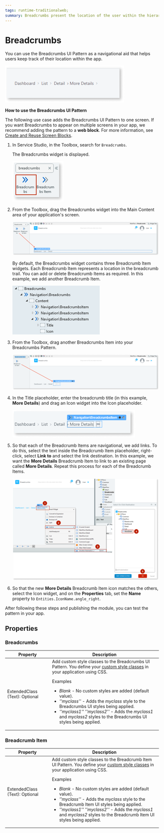 ```yaml
---
tags: runtime-traditionalweb; 
summary: Breadcrumbs present the location of the user within the hierarchy of applications.
---
```


# Breadcrumbs

You can use the Breadcrumbs UI Pattern as a navigational aid that helps users keep track of their location within the app.

![](<images/breadcrumbs-2-ss.png>)

**How to use the Breadcrumbs UI Pattern**

The following use case adds the Breadcrumbs UI Pattern to one screen. If you want Breadcrumbs to appear on multiple screens in your app, we recommend adding the pattern to a **web block**. For more information, see [Create and Reuse Screen Blocks](../../../reuse/block-create-reuse.md).

1. In Service Studio, in the Toolbox, search for `Breadcrumbs`.
  
    The Breadcrumbs widget is displayed.

    ![](<images/breadcrumbs-8-ss.png>)

1. From the Toolbox, drag the Breadcrumbs widget into the Main Content area of your application's screen.

    ![](<images/breadcrumbs-9-ss.png>)

    By default, the Breadcrumbs widget contains three Breadcrumb Item widgets. Each Breadcrumb Item represents a location in the breadcrumb trail. You can add or delete Breadcrumb Items as required. In this example, we add another Breadcrumb Item.

    ![](<images/breadcrumbs-1-ss.png>)

1. From the Toolbox, drag another Breadcrumbs Item into your Breadcrumbs Pattern. 

    ![](<images/breadcrumbs-10-ss.png>)

1. In the Title placeholder, enter the breadcrumb title (in this example, **More Details**) and drag an Icon widget into the Icon placeholder.

    ![](<images/breadcrumbs-11-ss.png>)

1. So that each of the Breadcrumb Items are navigational, we add links. To do this, select the text inside the Breadcrumb Item placeholder, right-click, select **Link to** and select the link destination. In this example, we want the **More Details** Breadcrumb Item to link to an existing page called **More Details**. Repeat this process for each of the Breadcrumb Items.

    ![](<images/breadcrumbs-3-ss.png>)

1. So that the new **More Details** Breadcrumb Item icon matches the others, select the Icon widget, and on the **Properties** tab, set the **Name** property to `Entities.IconName.angle_right`.

After following these steps and publishing the module, you can test the pattern in your app.

## Properties

### Breadcrumbs

| Property | Description |
|---|---|
| ExtendedClass (Text): Optional  | Add custom style classes to the Breadcrumbs UI Pattern. You define your [custom style classes](../../../../../develop/ui/look-feel/css.md) in your application using CSS. <p>Examples <ul><li>_Blank_ - No custom styles are added (default value).</li><li>_''myclass''_ - Adds the _myclass_ style to the Breadcrumbs UI styles being applied.</li><li>_''myclass1'' ''myclass2''_ - Adds the _myclass1_ and _myclass2_ styles to the Breadcrumbs UI styles being applied.</li></ul></p> |

### Breadcrumb Item

| Property | Description |
|---|---|
| ExtendedClass (Text): Optional  |  Add custom style classes to the Breadcrumb Item UI Pattern. You define your [custom style classes](../../../../../develop/ui/look-feel/css.md) in your application using CSS. <p>Examples <ul><li>_Blank_ - No custom styles are added (default value).</li><li>_''myclass''_ - Adds the _myclass_ style to the Breadcrumb Item UI styles being applied.</li><li>_''myclass1'' ''myclass2''_ - Adds the _myclass1_ and _myclass2_ styles to the Breadcrumb Item UI styles being applied.</li></ul></p> |
